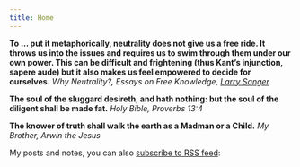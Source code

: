 ```yaml
---
title: Home
---
```


**To … put it metaphorically, neutrality does not give us a free ride. It throws us into the issues and requires us to swim through them under our own power. This can be difficult and frightening (thus Kant’s injunction, sapere aude) but it also makes us feel empowered to decide for ourselves.** _Why Neutrality?, Essays on Free Knowledge, [Larry Sanger](https://larrysanger.org/)._

**The soul of the sluggard desireth, and hath nothing: but the soul of the diligent shall be made fat.**
_Holy Bible, Proverbs 13:4_

**The knower of truth shall walk the earth as a Madman or a Child.** _My Brother, Arwin the Jesus_

My posts and notes, you can also [subscribe to RSS feed](/index.xml):